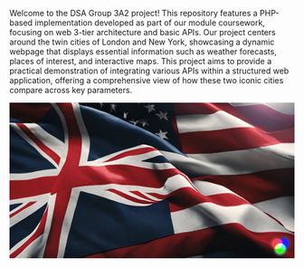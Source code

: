 Welcome to the DSA Group 3A2 project! This repository features a PHP-based implementation developed as part of our module coursework, focusing on web 3-tier architecture and basic APIs. Our project centers around the twin cities of London and New York, showcasing a dynamic webpage that displays essential information such as weather forecasts, places of interest, and interactive maps. This project aims to provide a practical demonstration of integrating various APIs within a structured web application, offering a comprehensive view of how these two iconic cities compare across key parameters.

![](https://github.com/MDA1422/DSA_group_3A2/blob/main/misc/UK-US_Flag.gif)
